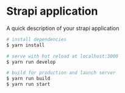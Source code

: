 # Strapi application

A quick description of your strapi application

```bash
# install dependencies
$ yarn install

# serve with hot reload at localhost:3000
$ yarn run develop

# build for production and launch server
$ yarn run build
$ yarn run start
```
